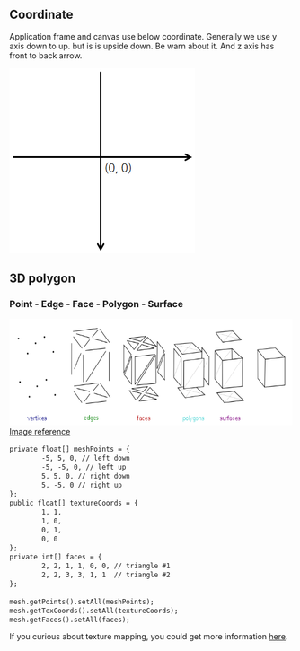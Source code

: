 ## Coordinate
Application frame and canvas use below coordinate. Generally we use y axis down to up. but is is upside down. Be warn about it. And z axis has front to back arrow.
  
![uv](../resources/coordinate.png)

## 3D polygon
### Point - Edge - Face - Polygon - Surface
![mesh](../resources/mesh.png)
[Image reference](https://en.wikipedia.org/wiki/Polygon_mesh)

```
private float[] meshPoints = {
        -5, 5, 0, // left down
        -5, -5, 0, // left up
        5, 5, 0, // right down
        5, -5, 0 // right up
};
public float[] textureCoords = {
        1, 1,
        1, 0,
        0, 1,
        0, 0
};
private int[] faces = {
        2, 2, 1, 1, 0, 0, // triangle #1
        2, 2, 3, 3, 1, 1  // triangle #2
};

mesh.getPoints().setAll(meshPoints);
mesh.getTexCoords().setAll(textureCoords);
mesh.getFaces().setAll(faces);
```

If you curious about texture mapping, you could get more information [here](https://kok202.tistory.com/180?category=803457).
